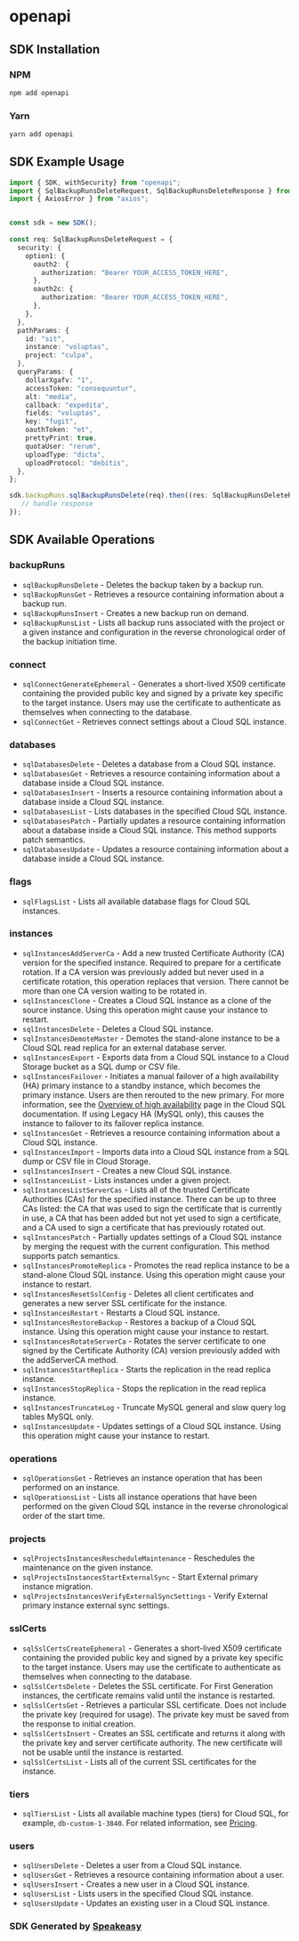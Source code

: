 # openapi

<!-- Start SDK Installation -->
## SDK Installation

### NPM

```bash
npm add openapi
```

### Yarn

```bash
yarn add openapi
```
<!-- End SDK Installation -->

## SDK Example Usage
<!-- Start SDK Example Usage -->
```typescript
import { SDK, withSecurity} from "openapi";
import { SqlBackupRunsDeleteRequest, SqlBackupRunsDeleteResponse } from "openapi/src/sdk/models/operations";
import { AxiosError } from "axios";


const sdk = new SDK();
    
const req: SqlBackupRunsDeleteRequest = {
  security: {
    option1: {
      oauth2: {
        authorization: "Bearer YOUR_ACCESS_TOKEN_HERE",
      },
      oauth2c: {
        authorization: "Bearer YOUR_ACCESS_TOKEN_HERE",
      },
    },
  },
  pathParams: {
    id: "sit",
    instance: "voluptas",
    project: "culpa",
  },
  queryParams: {
    dollarXgafv: "1",
    accessToken: "consequuntur",
    alt: "media",
    callback: "expedita",
    fields: "voluptas",
    key: "fugit",
    oauthToken: "et",
    prettyPrint: true,
    quotaUser: "rerum",
    uploadType: "dicta",
    uploadProtocol: "debitis",
  },
};

sdk.backupRuns.sqlBackupRunsDelete(req).then((res: SqlBackupRunsDeleteResponse | AxiosError) => {
   // handle response
});
```
<!-- End SDK Example Usage -->

<!-- Start SDK Available Operations -->
## SDK Available Operations

### backupRuns

* `sqlBackupRunsDelete` - Deletes the backup taken by a backup run.
* `sqlBackupRunsGet` - Retrieves a resource containing information about a backup run.
* `sqlBackupRunsInsert` - Creates a new backup run on demand.
* `sqlBackupRunsList` - Lists all backup runs associated with the project or a given instance and configuration in the reverse chronological order of the backup initiation time.

### connect

* `sqlConnectGenerateEphemeral` - Generates a short-lived X509 certificate containing the provided public key and signed by a private key specific to the target instance. Users may use the certificate to authenticate as themselves when connecting to the database.
* `sqlConnectGet` - Retrieves connect settings about a Cloud SQL instance.

### databases

* `sqlDatabasesDelete` - Deletes a database from a Cloud SQL instance.
* `sqlDatabasesGet` - Retrieves a resource containing information about a database inside a Cloud SQL instance.
* `sqlDatabasesInsert` - Inserts a resource containing information about a database inside a Cloud SQL instance.
* `sqlDatabasesList` - Lists databases in the specified Cloud SQL instance.
* `sqlDatabasesPatch` - Partially updates a resource containing information about a database inside a Cloud SQL instance. This method supports patch semantics.
* `sqlDatabasesUpdate` - Updates a resource containing information about a database inside a Cloud SQL instance.

### flags

* `sqlFlagsList` - Lists all available database flags for Cloud SQL instances.

### instances

* `sqlInstancesAddServerCa` - Add a new trusted Certificate Authority (CA) version for the specified instance. Required to prepare for a certificate rotation. If a CA version was previously added but never used in a certificate rotation, this operation replaces that version. There cannot be more than one CA version waiting to be rotated in.
* `sqlInstancesClone` - Creates a Cloud SQL instance as a clone of the source instance. Using this operation might cause your instance to restart.
* `sqlInstancesDelete` - Deletes a Cloud SQL instance.
* `sqlInstancesDemoteMaster` - Demotes the stand-alone instance to be a Cloud SQL read replica for an external database server.
* `sqlInstancesExport` - Exports data from a Cloud SQL instance to a Cloud Storage bucket as a SQL dump or CSV file.
* `sqlInstancesFailover` - Initiates a manual failover of a high availability (HA) primary instance to a standby instance, which becomes the primary instance. Users are then rerouted to the new primary. For more information, see the [Overview of high availability](https://cloud.google.com/sql/docs/mysql/high-availability) page in the Cloud SQL documentation. If using Legacy HA (MySQL only), this causes the instance to failover to its failover replica instance.
* `sqlInstancesGet` - Retrieves a resource containing information about a Cloud SQL instance.
* `sqlInstancesImport` - Imports data into a Cloud SQL instance from a SQL dump or CSV file in Cloud Storage.
* `sqlInstancesInsert` - Creates a new Cloud SQL instance.
* `sqlInstancesList` - Lists instances under a given project.
* `sqlInstancesListServerCas` - Lists all of the trusted Certificate Authorities (CAs) for the specified instance. There can be up to three CAs listed: the CA that was used to sign the certificate that is currently in use, a CA that has been added but not yet used to sign a certificate, and a CA used to sign a certificate that has previously rotated out.
* `sqlInstancesPatch` - Partially updates settings of a Cloud SQL instance by merging the request with the current configuration. This method supports patch semantics.
* `sqlInstancesPromoteReplica` - Promotes the read replica instance to be a stand-alone Cloud SQL instance. Using this operation might cause your instance to restart.
* `sqlInstancesResetSslConfig` - Deletes all client certificates and generates a new server SSL certificate for the instance.
* `sqlInstancesRestart` - Restarts a Cloud SQL instance.
* `sqlInstancesRestoreBackup` - Restores a backup of a Cloud SQL instance. Using this operation might cause your instance to restart.
* `sqlInstancesRotateServerCa` - Rotates the server certificate to one signed by the Certificate Authority (CA) version previously added with the addServerCA method.
* `sqlInstancesStartReplica` - Starts the replication in the read replica instance.
* `sqlInstancesStopReplica` - Stops the replication in the read replica instance.
* `sqlInstancesTruncateLog` - Truncate MySQL general and slow query log tables MySQL only.
* `sqlInstancesUpdate` - Updates settings of a Cloud SQL instance. Using this operation might cause your instance to restart.

### operations

* `sqlOperationsGet` - Retrieves an instance operation that has been performed on an instance.
* `sqlOperationsList` - Lists all instance operations that have been performed on the given Cloud SQL instance in the reverse chronological order of the start time.

### projects

* `sqlProjectsInstancesRescheduleMaintenance` - Reschedules the maintenance on the given instance.
* `sqlProjectsInstancesStartExternalSync` - Start External primary instance migration.
* `sqlProjectsInstancesVerifyExternalSyncSettings` - Verify External primary instance external sync settings.

### sslCerts

* `sqlSslCertsCreateEphemeral` - Generates a short-lived X509 certificate containing the provided public key and signed by a private key specific to the target instance. Users may use the certificate to authenticate as themselves when connecting to the database.
* `sqlSslCertsDelete` - Deletes the SSL certificate. For First Generation instances, the certificate remains valid until the instance is restarted.
* `sqlSslCertsGet` - Retrieves a particular SSL certificate. Does not include the private key (required for usage). The private key must be saved from the response to initial creation.
* `sqlSslCertsInsert` - Creates an SSL certificate and returns it along with the private key and server certificate authority. The new certificate will not be usable until the instance is restarted.
* `sqlSslCertsList` - Lists all of the current SSL certificates for the instance.

### tiers

* `sqlTiersList` - Lists all available machine types (tiers) for Cloud SQL, for example, `db-custom-1-3840`. For related information, see [Pricing](/sql/pricing).

### users

* `sqlUsersDelete` - Deletes a user from a Cloud SQL instance.
* `sqlUsersGet` - Retrieves a resource containing information about a user.
* `sqlUsersInsert` - Creates a new user in a Cloud SQL instance.
* `sqlUsersList` - Lists users in the specified Cloud SQL instance.
* `sqlUsersUpdate` - Updates an existing user in a Cloud SQL instance.

<!-- End SDK Available Operations -->

### SDK Generated by [Speakeasy](https://docs.speakeasyapi.dev/docs/using-speakeasy/client-sdks)
